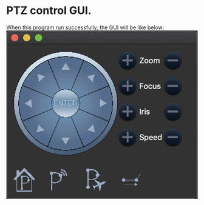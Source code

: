 # PTZ control GUI.
When this program run successfully, the GUI will be like below:
![avatar](./snapshot.png)